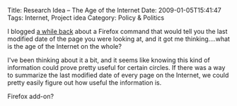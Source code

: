 Title: Research Idea &ndash; The Age of the Internet
Date: 2009-01-05T15:41:47
Tags: Internet, Project idea
Category: Policy & Politics

I blogged [a while back][1] about a Firefox command that would tell you 
the last modified date of the page you were looking at, 
and it got me thinking....what is the age of the Internet on the whole?

I've been thinking about it a bit, and it seems like knowing this kind of 
information could prove pretty useful for certain circles. If there was a 
way to summarize the last modified date of every page on the Internet, 
we could pretty easily figure out how useful the information is. 

Firefox add-on? 

[1]: {filename}/firefox-last-modified-tip.md
